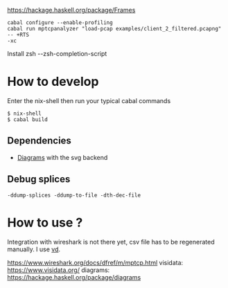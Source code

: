 https://hackage.haskell.org/package/Frames



```
cabal configure --enable-profiling
cabal run mptcpanalyzer "load-pcap examples/client_2_filtered.pcapng"  -- +RTS
-xc
```

Install zsh
--zsh-completion-script

# How to develop

Enter the nix-shell then run your typical cabal commands
```
$ nix-shell
$ cabal build
```
## Dependencies

- [Diagrams](diagrams) with the svg backend

## Debug splices

`-ddump-splices -ddump-to-file -dth-dec-file`



# How to use ?

Integration with wireshark is not there yet, csv file has to be regenerated
manually. I use [vd](visidata).



https://www.wireshark.org/docs/dfref/m/mptcp.html
visidata: https://www.visidata.org/
diagrams: https://hackage.haskell.org/package/diagrams
